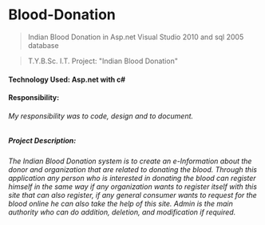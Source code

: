 # Blood-Donation
> Indian Blood Donation in Asp.net Visual Studio 2010 and sql 2005 database

> T.Y.B.Sc. I.T. Project: "Indian Blood Donation"

#### Technology Used: Asp.net with c#

#### Responsibility: 
###### My responsibility was to code, design and to document.

##### Project Description: 
###### The Indian Blood Donation system is to create an e-Information about the donor and organization that are related to donating the blood. Through this application any person who is interested in donating the blood can register himself in the same way if any organization wants to register itself with this site that can also register, if any general consumer wants to request for the blood online he can also take the help of this site. Admin is the main authority who can do addition, deletion, and modification if required.